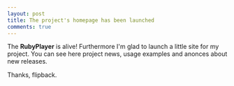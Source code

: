 ```yaml
---
layout: post
title: The project's homepage has been launched
comments: true
---
```


The **RubyPlayer** is alive! Furthermore I'm glad to launch a little site for my project. You can see here project news, usage examples and anonces about new releases.

Thanks, flipback.
